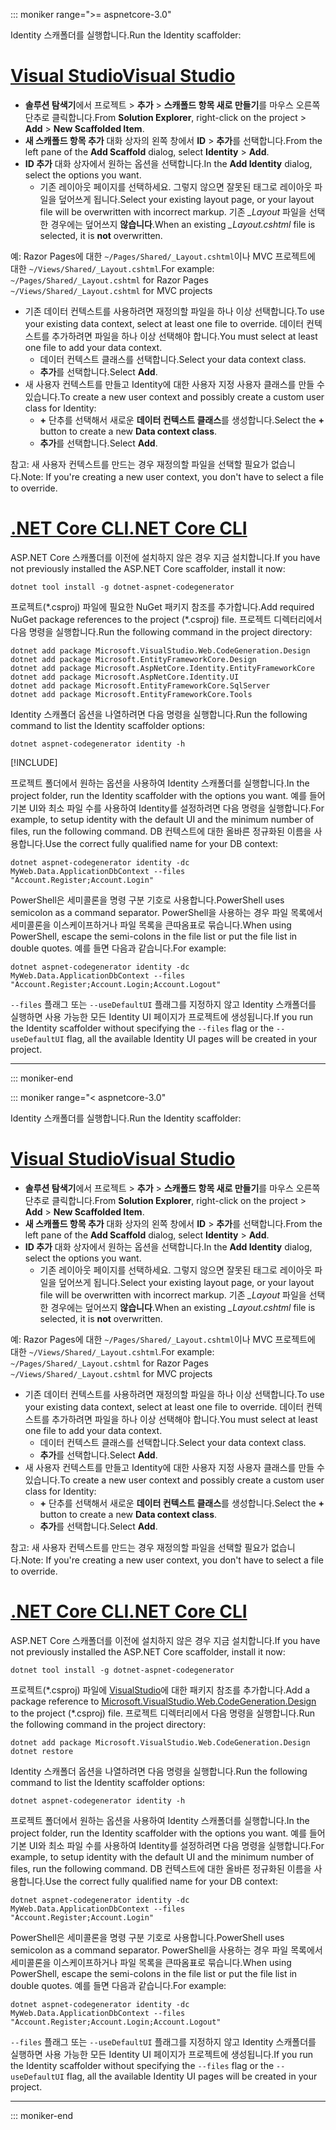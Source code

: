 ::: moniker range=">= aspnetcore-3.0"

<span data-ttu-id="13489-101">Identity 스캐폴더를 실행합니다.</span><span class="sxs-lookup"><span data-stu-id="13489-101">Run the Identity scaffolder:</span></span>

# <a name="visual-studiotabvisual-studio"></a>[<span data-ttu-id="13489-102">Visual Studio</span><span class="sxs-lookup"><span data-stu-id="13489-102">Visual Studio</span></span>](#tab/visual-studio)

* <span data-ttu-id="13489-103">**솔루션 탐색기**에서 프로젝트 > **추가** > **스캐폴드 항목 새로 만들기**를 마우스 오른쪽 단추로 클릭합니다.</span><span class="sxs-lookup"><span data-stu-id="13489-103">From **Solution Explorer**, right-click on the project > **Add** > **New Scaffolded Item**.</span></span>
* <span data-ttu-id="13489-104">**새 스캐폴드 항목 추가** 대화 상자의 왼쪽 창에서 **ID** > **추가**를 선택합니다.</span><span class="sxs-lookup"><span data-stu-id="13489-104">From the left pane of the **Add Scaffold** dialog, select **Identity** > **Add**.</span></span>
* <span data-ttu-id="13489-105">**ID 추가** 대화 상자에서 원하는 옵션을 선택합니다.</span><span class="sxs-lookup"><span data-stu-id="13489-105">In the **Add Identity** dialog, select the options you want.</span></span>
  * <span data-ttu-id="13489-106">기존 레이아웃 페이지를 선택하세요. 그렇지 않으면 잘못된 태그로 레이아웃 파일을 덮어쓰게 됩니다.</span><span class="sxs-lookup"><span data-stu-id="13489-106">Select your existing layout page, or your layout file will be overwritten with incorrect markup.</span></span> <span data-ttu-id="13489-107">기존 *\_Layout* 파일을 선택한 경우에는 덮어쓰지 **않습니다**.</span><span class="sxs-lookup"><span data-stu-id="13489-107">When an existing *\_Layout.cshtml* file is selected, it is **not** overwritten.</span></span>

 <span data-ttu-id="13489-108">예: Razor Pages에 대한 `~/Pages/Shared/_Layout.cshtml`이나 MVC 프로젝트에 대한 `~/Views/Shared/_Layout.cshtml`.</span><span class="sxs-lookup"><span data-stu-id="13489-108">For example: `~/Pages/Shared/_Layout.cshtml` for Razor Pages `~/Views/Shared/_Layout.cshtml` for MVC projects</span></span>
* <span data-ttu-id="13489-109">기존 데이터 컨텍스트를 사용하려면 재정의할 파일을 하나 이상 선택합니다.</span><span class="sxs-lookup"><span data-stu-id="13489-109">To use your existing data context, select at least one file to override.</span></span> <span data-ttu-id="13489-110">데이터 컨텍스트를 추가하려면 파일을 하나 이상 선택해야 합니다.</span><span class="sxs-lookup"><span data-stu-id="13489-110">You must select at least one file to add your data context.</span></span>
  * <span data-ttu-id="13489-111">데이터 컨텍스트 클래스를 선택합니다.</span><span class="sxs-lookup"><span data-stu-id="13489-111">Select your data context class.</span></span>
  * <span data-ttu-id="13489-112">**추가**를 선택합니다.</span><span class="sxs-lookup"><span data-stu-id="13489-112">Select **Add**.</span></span>
* <span data-ttu-id="13489-113">새 사용자 컨텍스트를 만들고 Identity에 대한 사용자 지정 사용자 클래스를 만들 수 있습니다.</span><span class="sxs-lookup"><span data-stu-id="13489-113">To create a new user context and possibly create a custom user class for Identity:</span></span>
  * <span data-ttu-id="13489-114">**+** 단추를 선택해서 새로운 **데이터 컨텍스트 클래스**를 생성합니다.</span><span class="sxs-lookup"><span data-stu-id="13489-114">Select the **+** button to create a new **Data context class**.</span></span>
  * <span data-ttu-id="13489-115">**추가**를 선택합니다.</span><span class="sxs-lookup"><span data-stu-id="13489-115">Select **Add**.</span></span>

<span data-ttu-id="13489-116">참고: 새 사용자 컨텍스트를 만드는 경우 재정의할 파일을 선택할 필요가 없습니다.</span><span class="sxs-lookup"><span data-stu-id="13489-116">Note: If you're creating a new user context, you don't have to select a file to override.</span></span>

# <a name="net-core-clitabnetcore-cli"></a>[<span data-ttu-id="13489-117">.NET Core CLI</span><span class="sxs-lookup"><span data-stu-id="13489-117">.NET Core CLI</span></span>](#tab/netcore-cli)

<span data-ttu-id="13489-118">ASP.NET Core 스캐폴더를 이전에 설치하지 않은 경우 지금 설치합니다.</span><span class="sxs-lookup"><span data-stu-id="13489-118">If you have not previously installed the ASP.NET Core scaffolder, install it now:</span></span>

```dotnetcli
dotnet tool install -g dotnet-aspnet-codegenerator
```

<span data-ttu-id="13489-119">프로젝트(\*.csproj) 파일에 필요한 NuGet 패키지 참조를 추가합니다.</span><span class="sxs-lookup"><span data-stu-id="13489-119">Add required NuGet package references to the project (\*.csproj) file.</span></span> <span data-ttu-id="13489-120">프로젝트 디렉터리에서 다음 명령을 실행합니다.</span><span class="sxs-lookup"><span data-stu-id="13489-120">Run the following command in the project directory:</span></span>

```dotnetcli
dotnet add package Microsoft.VisualStudio.Web.CodeGeneration.Design
dotnet add package Microsoft.EntityFrameworkCore.Design
dotnet add package Microsoft.AspNetCore.Identity.EntityFrameworkCore
dotnet add package Microsoft.AspNetCore.Identity.UI
dotnet add package Microsoft.EntityFrameworkCore.SqlServer
dotnet add package Microsoft.EntityFrameworkCore.Tools
```

<span data-ttu-id="13489-121">Identity 스캐폴더 옵션을 나열하려면 다음 명령을 실행합니다.</span><span class="sxs-lookup"><span data-stu-id="13489-121">Run the following command to list the Identity scaffolder options:</span></span>

```dotnetcli
dotnet aspnet-codegenerator identity -h
```

[!INCLUDE[](~/includes/scaffoldTFM.md)]

<span data-ttu-id="13489-122">프로젝트 폴더에서 원하는 옵션을 사용하여 Identity 스캐폴더를 실행합니다.</span><span class="sxs-lookup"><span data-stu-id="13489-122">In the project folder, run the Identity scaffolder with the options you want.</span></span> <span data-ttu-id="13489-123">예를 들어 기본 UI와 최소 파일 수를 사용하여 Identity를 설정하려면 다음 명령을 실행합니다.</span><span class="sxs-lookup"><span data-stu-id="13489-123">For example, to setup identity with the default UI and the minimum number of files, run the following command.</span></span> <span data-ttu-id="13489-124">DB 컨텍스트에 대한 올바른 정규화된 이름을 사용합니다.</span><span class="sxs-lookup"><span data-stu-id="13489-124">Use the correct fully qualified name for your DB context:</span></span>

```dotnetcli
dotnet aspnet-codegenerator identity -dc MyWeb.Data.ApplicationDbContext --files "Account.Register;Account.Login"
```

<span data-ttu-id="13489-125">PowerShell은 세미콜론을 명령 구분 기호로 사용합니다.</span><span class="sxs-lookup"><span data-stu-id="13489-125">PowerShell uses semicolon as a command separator.</span></span> <span data-ttu-id="13489-126">PowerShell을 사용하는 경우 파일 목록에서 세미콜론을 이스케이프하거나 파일 목록을 큰따옴표로 묶습니다.</span><span class="sxs-lookup"><span data-stu-id="13489-126">When using PowerShell, escape the semi-colons in the file list or put the file list in double quotes.</span></span> <span data-ttu-id="13489-127">예를 들면 다음과 같습니다.</span><span class="sxs-lookup"><span data-stu-id="13489-127">For example:</span></span>

```dotnetcli
dotnet aspnet-codegenerator identity -dc MyWeb.Data.ApplicationDbContext --files "Account.Register;Account.Login;Account.Logout"
```

<span data-ttu-id="13489-128">`--files` 플래그 또는 `--useDefaultUI` 플래그를 지정하지 않고 Identity 스캐폴더를 실행하면 사용 가능한 모든 Identity UI 페이지가 프로젝트에 생성됩니다.</span><span class="sxs-lookup"><span data-stu-id="13489-128">If you run the Identity scaffolder without specifying the `--files` flag or the `--useDefaultUI` flag, all the available Identity UI pages will be created in your project.</span></span>

---

::: moniker-end

::: moniker range="< aspnetcore-3.0"

<span data-ttu-id="13489-129">Identity 스캐폴더를 실행합니다.</span><span class="sxs-lookup"><span data-stu-id="13489-129">Run the Identity scaffolder:</span></span>

# <a name="visual-studiotabvisual-studio"></a>[<span data-ttu-id="13489-130">Visual Studio</span><span class="sxs-lookup"><span data-stu-id="13489-130">Visual Studio</span></span>](#tab/visual-studio)

* <span data-ttu-id="13489-131">**솔루션 탐색기**에서 프로젝트 > **추가** > **스캐폴드 항목 새로 만들기**를 마우스 오른쪽 단추로 클릭합니다.</span><span class="sxs-lookup"><span data-stu-id="13489-131">From **Solution Explorer**, right-click on the project > **Add** > **New Scaffolded Item**.</span></span>
* <span data-ttu-id="13489-132">**새 스캐폴드 항목 추가** 대화 상자의 왼쪽 창에서 **ID** > **추가**를 선택합니다.</span><span class="sxs-lookup"><span data-stu-id="13489-132">From the left pane of the **Add Scaffold** dialog, select **Identity** > **Add**.</span></span>
* <span data-ttu-id="13489-133">**ID 추가** 대화 상자에서 원하는 옵션을 선택합니다.</span><span class="sxs-lookup"><span data-stu-id="13489-133">In the **Add Identity** dialog, select the options you want.</span></span>
  * <span data-ttu-id="13489-134">기존 레이아웃 페이지를 선택하세요. 그렇지 않으면 잘못된 태그로 레이아웃 파일을 덮어쓰게 됩니다.</span><span class="sxs-lookup"><span data-stu-id="13489-134">Select your existing layout page, or your layout file will be overwritten with incorrect markup.</span></span> <span data-ttu-id="13489-135">기존 *\_Layout* 파일을 선택한 경우에는 덮어쓰지 **않습니다**.</span><span class="sxs-lookup"><span data-stu-id="13489-135">When an existing *\_Layout.cshtml* file is selected, it is **not** overwritten.</span></span>

 <span data-ttu-id="13489-136">예: Razor Pages에 대한 `~/Pages/Shared/_Layout.cshtml`이나 MVC 프로젝트에 대한 `~/Views/Shared/_Layout.cshtml`.</span><span class="sxs-lookup"><span data-stu-id="13489-136">For example: `~/Pages/Shared/_Layout.cshtml` for Razor Pages `~/Views/Shared/_Layout.cshtml` for MVC projects</span></span>
* <span data-ttu-id="13489-137">기존 데이터 컨텍스트를 사용하려면 재정의할 파일을 하나 이상 선택합니다.</span><span class="sxs-lookup"><span data-stu-id="13489-137">To use your existing data context, select at least one file to override.</span></span> <span data-ttu-id="13489-138">데이터 컨텍스트를 추가하려면 파일을 하나 이상 선택해야 합니다.</span><span class="sxs-lookup"><span data-stu-id="13489-138">You must select at least one file to add your data context.</span></span>
  * <span data-ttu-id="13489-139">데이터 컨텍스트 클래스를 선택합니다.</span><span class="sxs-lookup"><span data-stu-id="13489-139">Select your data context class.</span></span>
  * <span data-ttu-id="13489-140">**추가**를 선택합니다.</span><span class="sxs-lookup"><span data-stu-id="13489-140">Select **Add**.</span></span>
* <span data-ttu-id="13489-141">새 사용자 컨텍스트를 만들고 Identity에 대한 사용자 지정 사용자 클래스를 만들 수 있습니다.</span><span class="sxs-lookup"><span data-stu-id="13489-141">To create a new user context and possibly create a custom user class for Identity:</span></span>
  * <span data-ttu-id="13489-142">**+** 단추를 선택해서 새로운 **데이터 컨텍스트 클래스**를 생성합니다.</span><span class="sxs-lookup"><span data-stu-id="13489-142">Select the **+** button to create a new **Data context class**.</span></span>
  * <span data-ttu-id="13489-143">**추가**를 선택합니다.</span><span class="sxs-lookup"><span data-stu-id="13489-143">Select **Add**.</span></span>

<span data-ttu-id="13489-144">참고: 새 사용자 컨텍스트를 만드는 경우 재정의할 파일을 선택할 필요가 없습니다.</span><span class="sxs-lookup"><span data-stu-id="13489-144">Note: If you're creating a new user context, you don't have to select a file to override.</span></span>

# <a name="net-core-clitabnetcore-cli"></a>[<span data-ttu-id="13489-145">.NET Core CLI</span><span class="sxs-lookup"><span data-stu-id="13489-145">.NET Core CLI</span></span>](#tab/netcore-cli)

<span data-ttu-id="13489-146">ASP.NET Core 스캐폴더를 이전에 설치하지 않은 경우 지금 설치합니다.</span><span class="sxs-lookup"><span data-stu-id="13489-146">If you have not previously installed the ASP.NET Core scaffolder, install it now:</span></span>

```dotnetcli
dotnet tool install -g dotnet-aspnet-codegenerator
```

<span data-ttu-id="13489-147">프로젝트(\*.csproj) 파일에 [VisualStudio](https://www.nuget.org/packages/Microsoft.VisualStudio.Web.CodeGeneration.Design/)에 대한 패키지 참조를 추가합니다.</span><span class="sxs-lookup"><span data-stu-id="13489-147">Add a package reference to [Microsoft.VisualStudio.Web.CodeGeneration.Design](https://www.nuget.org/packages/Microsoft.VisualStudio.Web.CodeGeneration.Design/) to the project (\*.csproj) file.</span></span> <span data-ttu-id="13489-148">프로젝트 디렉터리에서 다음 명령을 실행합니다.</span><span class="sxs-lookup"><span data-stu-id="13489-148">Run the following command in the project directory:</span></span>

```dotnetcli
dotnet add package Microsoft.VisualStudio.Web.CodeGeneration.Design
dotnet restore
```

<span data-ttu-id="13489-149">Identity 스캐폴더 옵션을 나열하려면 다음 명령을 실행합니다.</span><span class="sxs-lookup"><span data-stu-id="13489-149">Run the following command to list the Identity scaffolder options:</span></span>

```dotnetcli
dotnet aspnet-codegenerator identity -h
```

<span data-ttu-id="13489-150">프로젝트 폴더에서 원하는 옵션을 사용하여 Identity 스캐폴더를 실행합니다.</span><span class="sxs-lookup"><span data-stu-id="13489-150">In the project folder, run the Identity scaffolder with the options you want.</span></span> <span data-ttu-id="13489-151">예를 들어 기본 UI와 최소 파일 수를 사용하여 Identity를 설정하려면 다음 명령을 실행합니다.</span><span class="sxs-lookup"><span data-stu-id="13489-151">For example, to setup identity with the default UI and the minimum number of files, run the following command.</span></span> <span data-ttu-id="13489-152">DB 컨텍스트에 대한 올바른 정규화된 이름을 사용합니다.</span><span class="sxs-lookup"><span data-stu-id="13489-152">Use the correct fully qualified name for your DB context:</span></span>

```dotnetcli
dotnet aspnet-codegenerator identity -dc MyWeb.Data.ApplicationDbContext --files "Account.Register;Account.Login"
```

<span data-ttu-id="13489-153">PowerShell은 세미콜론을 명령 구분 기호로 사용합니다.</span><span class="sxs-lookup"><span data-stu-id="13489-153">PowerShell uses semicolon as a command separator.</span></span> <span data-ttu-id="13489-154">PowerShell을 사용하는 경우 파일 목록에서 세미콜론을 이스케이프하거나 파일 목록을 큰따옴표로 묶습니다.</span><span class="sxs-lookup"><span data-stu-id="13489-154">When using PowerShell, escape the semi-colons in the file list or put the file list in double quotes.</span></span> <span data-ttu-id="13489-155">예를 들면 다음과 같습니다.</span><span class="sxs-lookup"><span data-stu-id="13489-155">For example:</span></span>

```dotnetcli
dotnet aspnet-codegenerator identity -dc MyWeb.Data.ApplicationDbContext --files "Account.Register;Account.Login;Account.Logout"
```

<span data-ttu-id="13489-156">`--files` 플래그 또는 `--useDefaultUI` 플래그를 지정하지 않고 Identity 스캐폴더를 실행하면 사용 가능한 모든 Identity UI 페이지가 프로젝트에 생성됩니다.</span><span class="sxs-lookup"><span data-stu-id="13489-156">If you run the Identity scaffolder without specifying the `--files` flag or the `--useDefaultUI` flag, all the available Identity UI pages will be created in your project.</span></span>

---

::: moniker-end